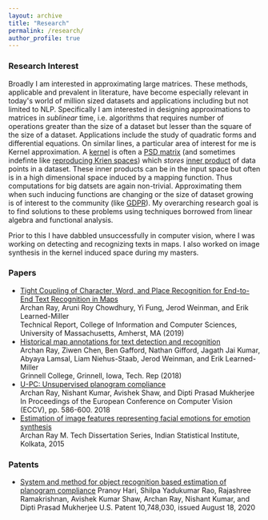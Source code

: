 ```yaml
---
layout: archive
title: "Research"
permalink: /research/
author_profile: true
---
```


### Research Interest

Broadly I am interested in approximating large matrices. These methods, applicable and prevalent in literature, have become especially relevant in today's world of million sized datasets and applications including but not limited to NLP. Specifically I am interested in designing approximations to matrices in *sublinear* time, i.e. algorithms that requires number of operations greater than the size of a dataset but lesser than the square of the size of a dataset. Applications include the study of quadratic forms and differential equations. On similar lines, a particular area of interest for me is Kernel approximation. A [kernel](https://arxiv.org/pdf/math/0701907.pdf) is often a [PSD matrix](https://onlinelibrary.wiley.com/doi/pdf/10.1002/9780470173862.app3) (and sometimes indefinte like [reproducing Krien spaces](https://arxiv.org/pdf/1309.2393.pdf)) which *stores* [inner product](https://mathworld.wolfram.com/InnerProduct.html) of data points in a dataset. These inner products can be in the input space but often is in a high dimensional space induced by a mapping function. Thus computations for big datsets are again non-trivial. Approximating them when such inducing functions are changing or the size of dataset growing is of interest to the community (like [GDPR](https://gdpr-info.eu)). My overarching research goal is to find solutions to these problems using techniques borrowed from linear algebra and functional analysis.

Prior to this I have dabbled unsuccessfully in computer vision, where I was working on detecting and recognizing texts in maps. I also worked on image synthesis in the kernel induced space during my masters.

### Papers

* [Tight Coupling of Character, Word, and Place Recognition for End-to-End Text Recognition in Maps](https://web.cs.umass.edu/publication/docs/2019/UM-CS-2019-003.pdf)\
Archan Ray, Aruni Roy Chowdhury, Yi Fung, Jerod Weinman, and Erik Learned-Miller\
Technical Report, College of Information and Computer Sciences, University of Massachusetts, Amherst, MA (2019)
* [Historical map annotations for text detection and recognition](https://weinman.cs.grinnell.edu/~weinman/data/complete-map-dataset.pdf)\
Archan Ray, Ziwen Chen, Ben Gafford, Nathan Gifford, Jagath Jai Kumar, Abyaya Lamsal, Liam Niehus-Staab, Jerod Weinman, and Erik Learned-Miller\
Grinnell College, Grinnell, Iowa, Tech. Rep (2018)
* [U-PC: Unsupervised planogram compliance](http://openaccess.thecvf.com/content_ECCV_2018/papers/Archan_Ray_U-PC_Unsupervised_Planogram_ECCV_2018_paper.pdf)\
Archan Ray, Nishant Kumar, Avishek Shaw, and Dipti Prasad Mukherjee\
In Proceedings of the European Conference on Computer Vision (ECCV), pp. 586-600. 2018
* [Estimation of image features representing facial emotions for emotion synthesis](http://library.isical.ac.in:8080/jspui/bitstream/10263/6487/1/DISS-330.pdf)\
Archan Ray
M. Tech Dissertation Series, Indian Statistical Institute, Kolkata, 2015

### Patents

* [System and method for object recognition based estimation of planogram compliance](https://patentimages.storage.googleapis.com/73/44/a8/3bfb3d247b7fc8/US10748030.pdf)
Pranoy Hari, Shilpa Yadukumar Rao, Rajashree Ramakrishnan, Avishek Kumar Shaw, Archan Ray, Nishant Kumar, and Dipti Prasad Mukherjee
U.S. Patent 10,748,030, issued August 18, 2020
